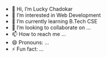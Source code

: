 - 👋 Hi, I’m Lucky Chadokar
- 👀 I’m interested in Web Development
- 🌱 I’m currently learning B.Tech CSE
- 💞️ I’m looking to collaborate on ...
- 📫 How to reach me ...
- 😄 Pronouns: ...
- ⚡ Fun fact: ...

<!---
laksh627/laksh627 is a ✨ special ✨ repository because its `README.md` (this file) appears on your GitHub profile.
You can click the Preview link to take a look at your changes.
--->

